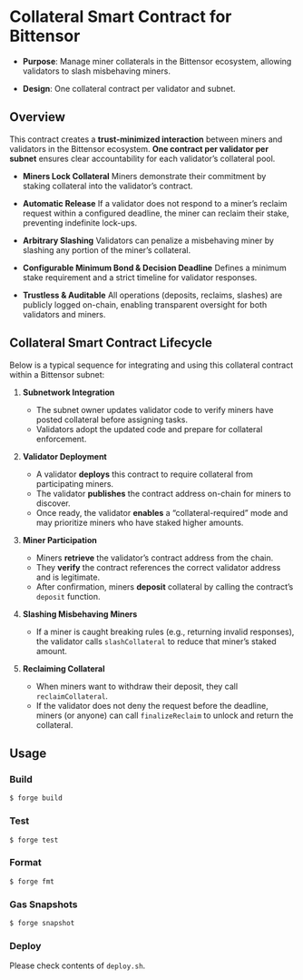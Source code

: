 # Collateral Smart Contract for Bittensor

- **Purpose**: Manage miner collaterals in the Bittensor ecosystem, allowing validators to slash misbehaving miners.

- **Design**: One collateral contract per validator and subnet.

## Overview

This contract creates a **trust-minimized interaction** between miners and validators in the Bittensor ecosystem. 
**One contract per validator per subnet** ensures clear accountability for each validator’s collateral pool.

- **Miners Lock Collateral**
  Miners demonstrate their commitment by staking collateral into the validator’s contract.

- **Automatic Release**
  If a validator does not respond to a miner’s reclaim request within a configured deadline, the miner can reclaim their stake, preventing indefinite lock-ups.

- **Arbitrary Slashing**
  Validators can penalize a misbehaving miner by slashing any portion of the miner’s collateral.

- **Configurable Minimum Bond & Decision Deadline**
  Defines a minimum stake requirement and a strict timeline for validator responses.

- **Trustless & Auditable**
  All operations (deposits, reclaims, slashes) are publicly logged on-chain, enabling transparent oversight for both validators and miners.

## Collateral Smart Contract Lifecycle

Below is a typical sequence for integrating and using this collateral contract within a Bittensor subnet:

1. **Subnetwork Integration**
   - The subnet owner updates validator code to verify miners have posted collateral before assigning tasks.
   - Validators adopt the updated code and prepare for collateral enforcement.

2. **Validator Deployment**
   - A validator **deploys** this contract to require collateral from participating miners.
   - The validator **publishes** the contract address on-chain for miners to discover.
   - Once ready, the validator **enables** a “collateral-required” mode and may prioritize miners who have staked higher amounts.

3. **Miner Participation**

   - Miners **retrieve** the validator’s contract address from the chain.
   - They **verify** the contract references the correct validator address and is legitimate.
   - After confirmation, miners **deposit** collateral by calling the contract’s `deposit` function.

4. **Slashing Misbehaving Miners**
   - If a miner is caught breaking rules (e.g., returning invalid responses), the validator calls `slashCollateral` to reduce that miner’s staked amount.

5. **Reclaiming Collateral**
   - When miners want to withdraw their deposit, they call `reclaimCollateral`.
   - If the validator does not deny the request before the deadline, miners (or anyone) can call `finalizeReclaim` to unlock and return the collateral.

## Usage

### Build

```shell
$ forge build
```

### Test

```shell
$ forge test
```

### Format

```shell
$ forge fmt
```

### Gas Snapshots

```shell
$ forge snapshot
```

### Deploy
Please check contents of `deploy.sh`.
